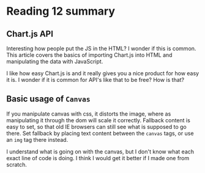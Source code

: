 # Reading 12 summary

## Chart.js API
Interesting how people put the JS in the HTML? I wonder if this is common. This article covers the basics of importing Chart.js into HTML and manipulating the data with JavaScript. 

I like how easy Chart.js is and it really gives you a nice product for how easy it is. I wonder if it is common for API's like that to be free? How is that?

## Basic usage of `Canvas`
If you manipulate canvas with css, it distorts the image, where as manipulating it through the dom will scale it correctly. Fallback content is easy to set, so that old IE browsers can still see what is supposed to go there. Set fallback by placing text content between the `canvas` tags, or use an `img` tag there instead. 

I understand what is going on with the canvas, but I don't know what each exact line of code is doing. I think I would get it better if I made one from scratch.